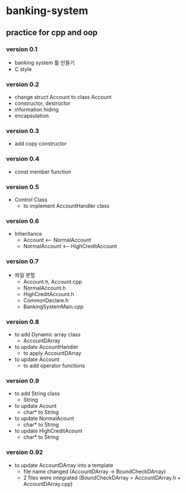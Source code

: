 # banking-system
practice for cpp and oop
---
### version 0.1
- banking system 틀 만들기
- C style

### version 0.2
- change struct Account to class Account
- constructor, destructor
- information hiding
- encapsulation 

### version 0.3
- add copy constructor

### version 0.4
- const member function

### version 0.5
- Control Class
  + to implement AccountHandler class

### version 0.6
- Inheritance
  + Account <-- NormalAccount
  + NormalAccount <-- HighCreditAccount

### version 0.7
- 파일 분할
  + Account.h, Account.cpp
  + NormalAccount.h
  + HighCreditAccount.h
  + CommonDeclare.h
  + BankingSystemMain.cpp

### version 0.8
- to add Dynamic array class
  + AccountDArray
- to update AccountHandler
  + to apply AccountDArray
- to update Account
  + to add operator functions

### version 0.9
- to add String class
  + String
- to update Acount
  + char* to String
- to update NormalAcount
  + char* to String
- to update HighCreditAcount
  + char* to String

### version 0.92
- to update AccountDArray into a template
  + file name changed (AccountDArray -> BoundCheckDArray)
  + 2 files were integrated (BoundCheckDArray = AccountDArray.h + AccountDArray.cpp)